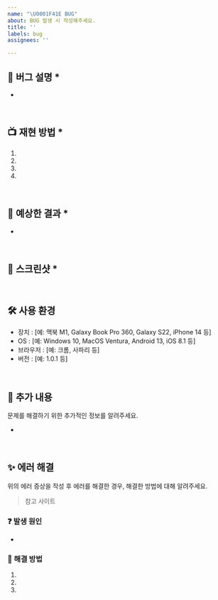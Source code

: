 ```yaml
---
name: "\U0001F41E BUG"
about: BUG 발생 시 작성해주세요.
title: ''
labels: bug
assignees: ''

---
```


<!-- Title 작성 요령 -->
<!-- 발생한 버그를 축약한 명사 형태의 문자열로 작성해주세요. -->
<!-- 각각의 항목 중 항목명 뒤에 '*'가 붙는 항목들은 필수 작성 항목입니다. -->

## 📢 버그 설명 *
<!-- 어떤 버그인지 자세히 알려주세요. -->
<!-- 가독성을 고려하여 너무 길지 않게 문장을 끊어서 작성해주시기 바랍니다. -->

- 


<br>

## 📺 재현 방법 *
<!-- 해당 버그가 발생하기까지의 작업 순서 및 실행 과정을 "No."를 붙여 작성해주세요. -->

1. 
2. 
3. 
4. 

<br>


## 💭 예상한 결과 *
<!-- 예상했던 결과는 어떤 것이었는지 알려주세요. -->

- 


<br>


## 📸 스크린샷 *
<!-- 가능한 경우 문제를 파악하는데 도움이 되는 스크린샷을 추가해주세요. -->
<!-- 콘솔창 에러의 경우, 간단한 에러 및 핵심 에러 메세지를 코드 형태로 작성해도 괜찮습니다. -->



<br>

## 🛠 사용 환경
- 장치 : [예: 맥북 M1, Galaxy Book Pro 360, Galaxy S22, iPhone 14 등]
- OS : [예: Windows 10, MacOS Ventura, Android 13, iOS 8.1 등]
- 브라우저 : [예: 크롬, 사파리 등]
- 버전 : [예: 1.0.1 등]


<br>

## 📝 추가 내용
문제를 해결하기 위한 추가적인 정보를 알려주세요.

- 


<br>

## ✨ 에러 해결
위의 에러 증상을 작성 후 에러를 해결한 경우, 해결한 방법에 대해 알려주세요.

> 참고 사이트


### ❓ 발생 원인

- 


### 🚥 해결 방법

1.
2. 
3. 



<br>
<br>